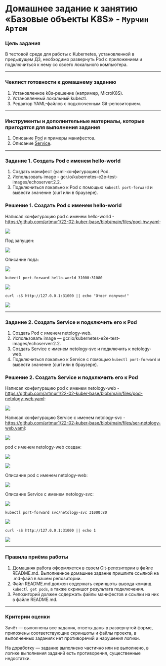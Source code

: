 # Домашнее задание к занятию «Базовые объекты K8S» - `Мурчин Артем`

### Цель задания

В тестовой среде для работы с Kubernetes, установленной в предыдущем ДЗ, необходимо развернуть Pod с приложением и подключиться к нему со своего локального компьютера. 

------

### Чеклист готовности к домашнему заданию

1. Установленное k8s-решение (например, MicroK8S).
2. Установленный локальный kubectl.
3. Редактор YAML-файлов с подключенным Git-репозиторием.

------

### Инструменты и дополнительные материалы, которые пригодятся для выполнения задания

1. Описание [Pod](https://kubernetes.io/docs/concepts/workloads/pods/) и примеры манифестов.
2. Описание [Service](https://kubernetes.io/docs/concepts/services-networking/service/).

------

### Задание 1. Создать Pod с именем hello-world

1. Создать манифест (yaml-конфигурацию) Pod.
2. Использовать image - gcr.io/kubernetes-e2e-test-images/echoserver:2.2.
3. Подключиться локально к Pod с помощью `kubectl port-forward` и вывести значение (curl или в браузере).

### Решение 1. Создать Pod с именем hello-world

Написал конфигурацию pod с именем hello-world - https://github.com/artmur1/22-02-kuber-base/blob/main/files/pod-hw.yaml:

![](https://github.com/artmur1/22-02-kuber-base/blob/main/img/22-02-01-01.png)

Под запущен:

![](https://github.com/artmur1/22-02-kuber-base/blob/main/img/22-02-01-02.png)

Описание пода:

![](https://github.com/artmur1/22-02-kuber-base/blob/main/img/22-02-01-03.png)

    kubectl port-forward hello-world 31000:31080

![](https://github.com/artmur1/22-02-kuber-base/blob/main/img/22-02-01-06.png)

    curl -sS http://127.0.0.1:31000 || echo "Ответ получен!"

![](https://github.com/artmur1/22-02-kuber-base/blob/main/img/22-02-01-07.png)

------

### Задание 2. Создать Service и подключить его к Pod

1. Создать Pod с именем netology-web.
2. Использовать image — gcr.io/kubernetes-e2e-test-images/echoserver:2.2.
3. Создать Service с именем netology-svc и подключить к netology-web.
4. Подключиться локально к Service с помощью `kubectl port-forward` и вывести значение (curl или в браузере).

### Решение 2. Создать Service и подключить его к Pod

Написал конфигурацию pod с именем netology-web - https://github.com/artmur1/22-02-kuber-base/blob/main/files/pod-netology-web.yaml:

![](https://github.com/artmur1/22-02-kuber-base/blob/main/img/22-02-02-01.png)

Написал конфигурацию Service с именем netology-svc - https://github.com/artmur1/22-02-kuber-base/blob/main/files/ser-netology-web.yaml:

![](https://github.com/artmur1/22-02-kuber-base/blob/main/img/22-02-02-02.png)

pod с именем netology-web создан:

![](https://github.com/artmur1/22-02-kuber-base/blob/main/img/22-02-02-03.png)

![](https://github.com/artmur1/22-02-kuber-base/blob/main/img/22-02-02-04.png)

Описание pod с именем netology-web:

![](https://github.com/artmur1/22-02-kuber-base/blob/main/img/22-02-02-05.png)

Описание Service с именем netology-svc:

![](https://github.com/artmur1/22-02-kuber-base/blob/main/img/22-02-02-06.png)

    kubectl port-forward svc/netology-svc 31000:80

![](https://github.com/artmur1/22-02-kuber-base/blob/main/img/22-02-02-09.png)

    curl -sS http://127.0.0.1:31000 || echo 1

![](https://github.com/artmur1/22-02-kuber-base/blob/main/img/22-02-02-10.png)

------

### Правила приёма работы

1. Домашняя работа оформляется в своем Git-репозитории в файле README.md. Выполненное домашнее задание пришлите ссылкой на .md-файл в вашем репозитории.
2. Файл README.md должен содержать скриншоты вывода команд `kubectl get pods`, а также скриншот результата подключения.
3. Репозиторий должен содержать файлы манифестов и ссылки на них в файле README.md.

------

### Критерии оценки
Зачёт — выполнены все задания, ответы даны в развернутой форме, приложены соответствующие скриншоты и файлы проекта, в выполненных заданиях нет противоречий и нарушения логики.

На доработку — задание выполнено частично или не выполнено, в логике выполнения заданий есть противоречия, существенные недостатки.
